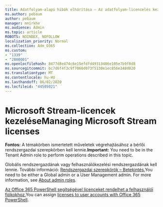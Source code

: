 ```yaml
---
title: Adatfolyam-alapú hibák elhárítása – Az adatfolyam-licencelés kezelése
ms.author: pebaum
author: pebaum
manager: mnirkhe
ms.audience: Admin
ms.topic: article
ROBOTS: NOINDEX, NOFOLLOW
localization_priority: Normal
ms.collection: Adm_O365
ms.custom:
- "1339"
- "2800001"
ms.openlocfilehash: 8477d8e474c6e15efdfd49313406e105e7b9f8d8
ms.sourcegitcommit: bc7d6f4f3c9f7060d073f5130e1ec856e248d020
ms.translationtype: MT
ms.contentlocale: hu-HU
ms.lasthandoff: 06/02/2020
ms.locfileid: "44505021"
---
```

# <a name="managing-microsoft-stream-licenses"></a><span data-ttu-id="e3767-102">Microsoft Stream-licencek kezelése</span><span class="sxs-lookup"><span data-stu-id="e3767-102">Managing Microsoft Stream licenses</span></span>

<span data-ttu-id="e3767-103">**Fontos:** A témakörben ismertetett műveletek végrehajtásához a bérlői rendszergazdai szerepkörben kell lennie.</span><span class="sxs-lookup"><span data-stu-id="e3767-103">**Important:** You need to be in the Tenant Admin role to perform operations described in this topic.</span></span>

<span data-ttu-id="e3767-104">Globális rendszergazdának vagy felhasználókezelési rendszergazdának kell lennie. További információ: [Rendszergazdai szerepkörök – Betekintés.](https://docs.microsoft.com/microsoft-365/admin/add-users/about-admin-roles)</span><span class="sxs-lookup"><span data-stu-id="e3767-104">You need to be either a Global admin or a User Management admin. For more information, see [About admin roles](https://docs.microsoft.com/microsoft-365/admin/add-users/about-admin-roles).</span></span>

<span data-ttu-id="e3767-105">[Az Office 365 PowerShell segítségével licenceket rendelhet a felhasználói fiókokhoz.](https://go.microsoft.com/fwlink/p/?linkid=850410)</span><span class="sxs-lookup"><span data-stu-id="e3767-105">You can assign [licenses to user accounts with Office 365 PowerShell](https://go.microsoft.com/fwlink/p/?linkid=850410).</span></span>
